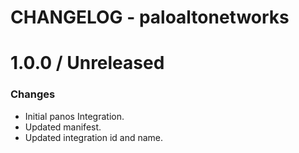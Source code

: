 # CHANGELOG - paloaltonetworks

1.0.0 / Unreleased
==================
### Changes

* Initial panos Integration.
* Updated manifest. 
* Updated integration id and name.